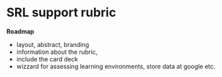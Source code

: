 # SRL support rubric

**Roadmap**
- layout, abstract, branding
- information about the rubric, 
- include the card deck
- wizzard for assessing learning environments, store data at google etc.
